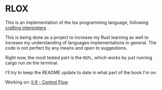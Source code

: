 # RLOX 

This is an implementation of the lox programming language, following [crafting interpreters](www.craftinginterpreters.com) . 

This is being done as a project to increase my Rust learning as well to increase my understanding of 
languages implementations in general. The code is not perfect by any means and open to suggestions.

Right now, the most tested part is the `REPL`, which works by just running cargo run on the terminal. 

I'll try to keep the README update to date in what part of the book I'm on. 

Working on:  [II.9 - Control Flow](http://www.craftinginterpreters.com/control-flow.html)

